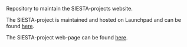 Repository to maintain the SIESTA-projects website.

The SIESTA-project is maintained and hosted on Launchpad and can be found [here][siesta-launchpad].

The SIESTA-project web-page can be found [here][siesta-web].


<!---
Links to external and internal sites.
-->
[siesta-web]: http://siesta-project.github.io/web-portal/index.html
[siesta-launchpad]: https://launchpad.net/siesta

<!---
Local variables for emacs to turn on flyspell-mode
% Local Variables:
%   mode: flyspell
%   tab-width: 4
%   indent-tabs-mode: nil
% End:
-->

